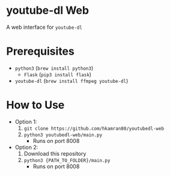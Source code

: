 # youtube-dl Web
A web interface for `youtube-dl`

# Prerequisites
* `python3` (`brew install python3`)
  * `Flask` (`pip3 install flask`)
* `youtube-dl` (`brew install ffmpeg youtube-dl`)

# How to Use
* Option 1:
  1. `git clone https://github.com/hkamran80/youtubedl-web`
  2. `python3 youtubedl-web/main.py`
      * Runs on port 8008
* Option 2:
  1. Download this repository
  2. `python3 {PATH_TO_FOLDER}/main.py`
      * Runs on port 8008
